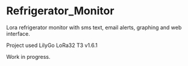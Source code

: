 # Refrigerator_Monitor
Lora refrigerator monitor with sms text, email alerts, graphing and web interface.

Project used LilyGo LoRa32 T3 v1.6.1

Work in progress.  

